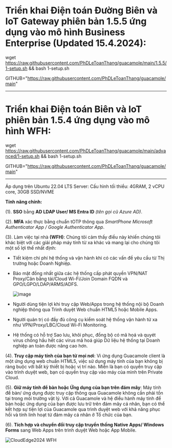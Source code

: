 # Triển khai Điện toán Đường Biên và IoT Gateway phiên bản 1.5.5 ứng dụng vào mô hình Business Enterprise (Updated 15.4.2024):

wget https://raw.githubusercontent.com/PhDLeToanThang/guacamole/main/1.5.5/1-setup.sh && bash 1-setup.sh

GITHUB="https://raw.githubusercontent.com/PhDLeToanThang/guacamole/main"

---

# Triển khai Điện toán Biên và IoT phiên bản 1.5.4 ứng dụng vào mô hình WFH:

wget https://raw.githubusercontent.com/PhDLeToanThang/guacamole/main/advanced/1-setup.sh && bash 1-setup.sh

GITHUB="https://raw.githubusercontent.com/PhDLeToanThang/guacamole/main"

---
Áp dụng trên Ubuntu 22.04 LTS Server: Cấu hình tối thiểu: 4GRAM, 2 vCPU core, 30GB SSD/NVME

**Tính năng chính:**

(1). **SSO** bằng **AD LDAP User/ MS Entra ID** _(tên gọi cũ Azure AD)_.

(2). **MFA** xác thực bằng chuẩn tOTP thông qua _SmartPhone Microsoft Authenticator App / Google Authenticator App_.

(3). Làm việc tại nhà **(WFH)**: Chúng tôi cảm thấy điều này khiến chúng tôi khác biệt với các giải pháp máy tính từ xa khác và mang lại cho chúng tôi một số lợi thế nhất định:
- Tiết kiệm chi phí hệ thống và vận hành khi có các vấn đề yêu cầu từ Thị trường hoặc Doanh Nghiệp.
- Bảo mật đồng nhất giữa các hệ thống cấp phát quyền VPN/NAT Proxy/Cân bằng tải/Cloud Wi-Fi/Join Domain FQDN và GPO/LGPO/LDAP/ARMS/ADFS.
  
  ![image](https://github.com/PhDLeToanThang/guacamole/assets/106635733/5f7c2c95-2e9b-427e-b21e-e5e7c4d5260c)

- Người dùng tiện lợi khi truy cập Web/Apps trong hệ thống nội bộ Doanh nghiệp thông qua Trình duyệt Web chuẩn HTML5 hoặc Mobile Apps.
- Người quản trị có đầy đủ công cụ kiểm soát hệ thống vận hành từ xa như VPN/Proxy/LBC/Cloud Wi-Fi Monitoring.
- Hệ thống có hỗ trợ Sao lưu, khôi phục, đồng bộ có mã hoá và quyét virus chống hầu hết các virus mã hoá giúp Dữ liệu hệ thống tại Doanh nghiệp an toàn được nâng cao hơn.

(4). **Truy cập máy tính của bạn từ mọi nơi**: Vì ứng dụng Guacamole client là một ứng dụng web chuẩn HTML5, việc sử dụng máy tính của bạn không bị ràng buộc với bất kỳ thiết bị hoặc vị trí nào. 
Miễn là bạn có quyền truy cập vào trình duyệt web, bạn có quyền truy cập vào máy của mình trên Private Cloud.

(5). **Giữ máy tính để bàn hoặc Ứng dụng của bạn trên đám mây**: Máy tính để bàn/ ứng dụng được truy cập thông qua Guacamole không cần phải tồn tại trong môi trường vật lý. 
Với cả Guacamole và hệ điều hành máy tính để bàn hoặc ứng dụng của bạn được lưu trữ trên đám mây cá nhân, bạn có thể kết hợp sự tiện lợi của Guacamole qua trình duyệt web với khả năng phục hồi và tính linh hoạt từ đám mây cá nhân ở Tổ chức của bạn.

(6). **Tích hợp và chuyển đổi truy cập truyền thống Native Apps/ Windows Forms** sang Web Apps trên trình duyệt Web hoặc App Mobile.

![CloudEdge2024 WFH](https://github.com/PhDLeToanThang/guacamole/assets/106635733/6354249b-072d-472f-aa8c-14f00b4bf510)
